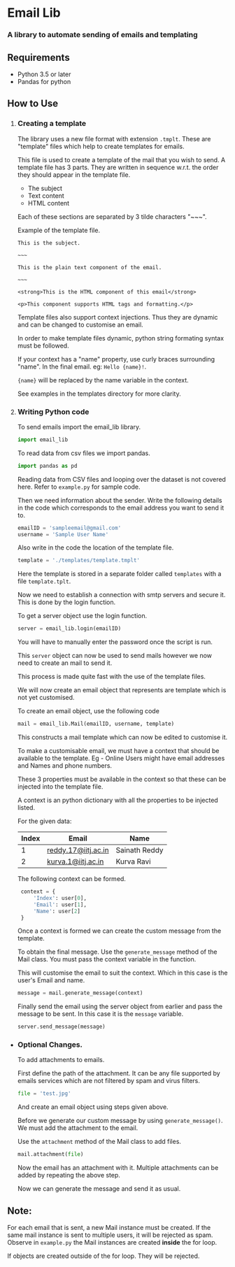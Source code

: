 # Email Lib

### A library to automate sending of emails and templating

## Requirements

- Python 3.5 or later
- Pandas for python

## How to Use

1. ### Creating a template

   The library uses a new file format with extension
   `.tmplt`. These are "template" files which help to
   create templates for emails.

   This file is used to create a template of the mail that you wish to send. A template file has 3 parts.
   They are written in sequence w.r.t. the order they should appear in the template file.

   - The subject
   - Text content
   - HTML content

   Each of these sections are separated by 3 tilde characters "~~~".

   Example of the template file.

   ```
   This is the subject.

   ~~~

   This is the plain text component of the email.

   ~~~

   <strong>This is the HTML component of this email</strong>

   <p>This component supports HTML tags and formatting.</p>
   ```

   Template files also support context injections. Thus they are dynamic and can be changed to customise an email.

   In order to make template files dynamic, python string formating syntax must be followed.

   If your context has a "name" property, use curly braces surrounding "name". In the final email. eg: `Hello {name}!`.

   `{name}` will be replaced by the name variable in the context.

   See examples in the templates directory for more clarity.

2. ### Writing Python code

   To send emails import the email_lib library.

   ```python
   import email_lib
   ```

   To read data from csv files we import pandas.

   ```python
   import pandas as pd
   ```

   Reading data from CSV files and looping over the dataset is not covered here. Refer to `example.py` for sample code.

   Then we need information about the sender.
   Write the following details in the code which corresponds to the email address you want to send it to.

   ```python
   emailID = 'sampleemail@gmail.com'
   username = 'Sample User Name'
   ```

   Also write in the code the location of the template file.

   ```python
   template = './templates/template.tmplt'
   ```

   Here the template is stored in a separate folder called `templates` with a file `template.tplt`.

   Now we need to establish a connection with smtp servers and secure it. This is done by the login function.

   To get a server object use the login function.

   ```python
   server = email_lib.login(emailID)
   ```

   You will have to manually enter the password once the script is run.

   This `server` object can now be used to send mails however we now need to create an mail to send it.

   This process is made quite fast with the use of the template files.

   We will now create an email object that represents are template which is not yet customised.

   To create an email object, use the following code

   ```python
   mail = email_lib.Mail(emailID, username, template)
   ```

   This constructs a mail template which can now be edited to customise it.

   To make a customisable email, we must have a context that should be available to the template. Eg - Online Users might have email addresses and Names and phone numbers.

   These 3 properties must be available in the context so that these can be injected into the template file.

   A context is an python dictionary with all the properties to be injected listed.

   For the given data:

   | Index | Email                          | Name           |
   | ----- | ------------------------------ | -------------- |
   | 1     | reddy.17@iitj.ac.in            | Sainath Reddy  |
   | 2     | kurva.1@iitj.ac.in             | Kurva Ravi     |

   The following context can be formed.

   ```python
    context = {
        'Index': user[0],
        'Email': user[1],
        'Name': user[2]
    }
   ```

   Once a context is formed we can create the custom message from the template.

   To obtain the final message. Use the `generate_message` method of the Mail class. You must pass the context variable in the function.

   This will customise the email to suit the context. Which in this case is the user's Email and name.

   ```python
   message = mail.generate_message(context)
   ```

   Finally send the email using the server object from earlier and pass the message to be sent. In this case it is the `message` variable.

   ```python
   server.send_message(message)
   ```

- ### Optional Changes.

  To add attachments to emails.

  First define the path of the attachment. It can be any file supported by emails services which are not filtered by spam and virus filters.

  ```python
  file = 'test.jpg'
  ```

  And create an email object using steps given above.

  Before we generate our custom message by using `generate_message()`. We must add the attachment to the email.

  Use the `attachment` method of the Mail class to add files.

  ```python
  mail.attachment(file)
  ```

  Now the email has an attachment with it. Multiple attachments can be added by repeating the above step.

  Now we can generate the message and send it as usual.

## Note:

For each email that is sent, a new Mail instance must be created. If the same mail instance is sent to multiple users, it will be rejected as spam. Observe in `example.py` the Mail instances are created **inside** the for loop.

If objects are created outside of the for loop. They will be rejected.
